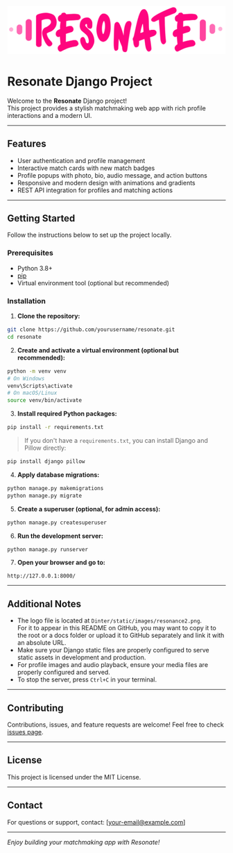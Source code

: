 
# ![Resonance2 Logo](static/images/resonance2.png)

# Resonate Django Project

Welcome to the **Resonate** Django project!  
This project provides a stylish matchmaking web app with rich profile interactions and a modern UI.

---

## Features

- User authentication and profile management  
- Interactive match cards with new match badges  
- Profile popups with photo, bio, audio message, and action buttons  
- Responsive and modern design with animations and gradients  
- REST API integration for profiles and matching actions  

---

## Getting Started

Follow the instructions below to set up the project locally.

### Prerequisites

- Python 3.8+  
- [pip](https://pip.pypa.io/en/stable/installation/)  
- Virtual environment tool (optional but recommended)

### Installation

1. **Clone the repository:**

```bash
git clone https://github.com/yourusername/resonate.git
cd resonate
```

2. **Create and activate a virtual environment (optional but recommended):**

```bash
python -m venv venv
# On Windows
venv\Scripts\activate
# On macOS/Linux
source venv/bin/activate
```

3. **Install required Python packages:**

```bash
pip install -r requirements.txt
```

> If you don't have a `requirements.txt`, you can install Django and Pillow directly:

```bash
pip install django pillow
```

4. **Apply database migrations:**

```bash
python manage.py makemigrations
python manage.py migrate
```

5. **Create a superuser (optional, for admin access):**

```bash
python manage.py createsuperuser
```

6. **Run the development server:**

```bash
python manage.py runserver
```

7. **Open your browser and go to:**  
```
http://127.0.0.1:8000/
```

---

## Additional Notes

- The logo file is located at `Dinter/static/images/resonance2.png`.  
  For it to appear in this README on GitHub, you may want to copy it to the root or a docs folder or upload it to GitHub separately and link it with an absolute URL.  
- Make sure your Django static files are properly configured to serve static assets in development and production.
- For profile images and audio playback, ensure your media files are properly configured and served.
- To stop the server, press `Ctrl+C` in your terminal.

---

## Contributing

Contributions, issues, and feature requests are welcome! Feel free to check [issues page](https://github.com/yourusername/resonate/issues).

---

## License

This project is licensed under the MIT License.

---

## Contact

For questions or support, contact: [your-email@example.com]

---

_Enjoy building your matchmaking app with Resonate!_

